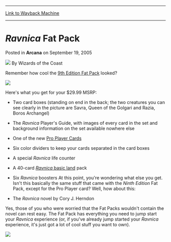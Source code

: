 
---
[Link to Wayback Machine](https://web.archive.org/web/20220707171118/https://magic.wizards.com/en/articles/archive/arcana/ravnica-fat-pack-2005-09-19)

[_metadata_:author]:- "Wizards of the Coast"
[_metadata_:description]:- "Remember how cool the 9th Edition Fat Pack looked?Here's what you get for your $29.99 MSRP: Two card boxes (standing on end in the back; the two creatures you can see clearly in the picture are Savra, Queen of the Golgari and Razia, Boros Archangel) The Ravnica Player's Guide, with images of every card in the set and background information on the set available nowhere else One"
[_metadata_:generator]:- "Drupal 7 (http://drupal.org)"
[_metadata_:node]:- "609151"
[_metadata_:publish_date]:- "2005-09-19"
[_metadata_:source]:- "div-main-content"
[_metadata_:title]:- "Ravnica Fat Pack"
[_metadata_:wayback_capture_timestamp]:- "2022-07-07 17:11:18"
[_metadata_:wayback_raw_url]:- "https://web.archive.org/web/20220707171118id_/https://magic.wizards.com/en/articles/archive/arcana/ravnica-fat-pack-2005-09-19"
[_metadata_:wayback_url]:- "https://magic.wizards.com/en/articles/archive/arcana/ravnica-fat-pack-2005-09-19"
---


*Ravnica* Fat Pack
==================



 Posted in **Arcana**
 on September 19, 2005 






![](https://media.magic.wizards.com/styles/auth_small/public/images/person/wizards_author.jpg)
By Wizards of the Coast











Remember how cool the [9th Edition Fat Pack](/en/node/608941) looked?

![](https://media.magic.wizards.com/image_legacy_migration/magic/images/mtgcom/arcana300/RavFatPack8675309.jpg)

Here's what you get for your $29.99 MSRP: 

* Two card boxes (standing on end in the back; the two creatures you can see clearly in the picture are Savra, Queen of the Golgari and Razia, Boros Archangel)
* The *Ravnica* Player's Guide, with images of every card in the set and background information on the set available nowhere else
* One of the new [Pro Player Cards](http://archive.wizards.com/Magic/Magazine/Article.aspx?x=mtgcom/events/playercards)
* Six color dividers to keep your cards separated in the card boxes
* A special *Ravnica* life counter
* A 40-card [*Ravnica* basic land](http://archive.wizards.com/Magic/Magazine/Article.aspx?x=mtgcom/feature/284) pack
* Six *Ravnica* boosters
At this point, you're wondering what else you get. Isn't this basically the same stuff that came with the *Ninth Edition* Fat Pack, except for the Pro Player card? Well, how about this:

* The *Ravnica* novel by Cory J. Herndon

Yes, those of you who were worried that the Fat Packs wouldn't contain the novel can rest easy. The Fat Pack has everything you need to jump start your *Ravnica* experience (or, if you've already jump started your *Ravnica* experience, it's just got a lot of cool stuff you want to own).

[![](https://media.magic.wizards.com/image_legacy_migration/magic/images/mtgcom/arcana300/RavnicaLogo_250.jpg)](http://archive.wizards.com/Magic/Magazine/Article.aspx?x=events/magic/prereleases)







